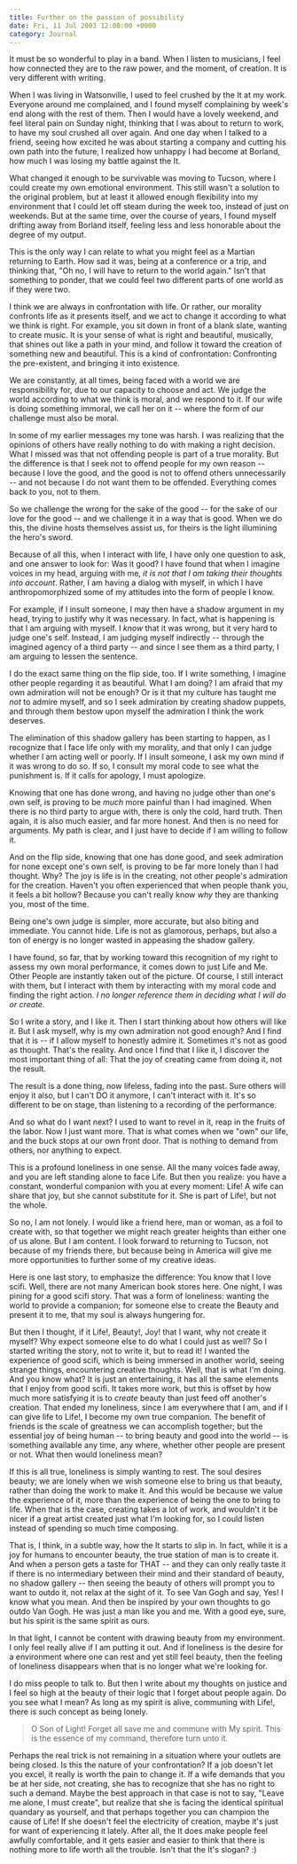 ```yaml
---
title: Further on the passion of possibility
date: Fri, 11 Jul 2003 12:00:00 +0000
category: Journal
---
```


It must be so wonderful to play in a band.  When I listen to musicians,
I feel how connected they are to the raw power, and the moment, of
creation.  It is very different with writing.

When I was living in Watsonville, I used to feel crushed by the It at my
work.  Everyone around me complained, and I found myself complaining by
week's end along with the rest of them.  Then I would have a lovely
weekend, and feel literal pain on Sunday night, thinking that I was
about to return to work, to have my soul crushed all over again.  And
one day when I talked to a friend, seeing how excited he was about
starting a company and cutting his own path into the future, I realized
how unhappy I had become at Borland, how much I was losing my battle
against the It.

What changed it enough to be survivable was moving to Tucson, where I
could create my own emotional environment.  This still wasn't a solution
to the original problem, but at least it allowed enough flexibility into
my environment that I could let off steam during the week too, instead
of just on weekends.  But at the same time, over the course of years, I
found myself drifting away from Borland itself, feeling less and less
honorable about the degree of my output.

This is the only way I can relate to what you might feel as a Martian
returning to Earth.  How sad it was, being at a conference or a trip,
and thinking that, "Oh no, I will have to return to the world again."
Isn't that something to ponder, that we could feel two different parts
of one world as if they were two.

I think we are always in confrontation with life.  Or rather, our
morality confronts life as it presents itself, and we act to change it
according to what we think is right.  For example, you sit down in front
of a blank slate, wanting to create music.  It is your sense of what is
right and beautiful, musically, that shines out like a path in your
mind, and follow it toward the creation of something new and beautiful.
This is a kind of confrontation: Confronting the pre-existent, and
bringing it into existence.

We are constantly, at all times, being faced with a world we are
responsibility for, due to our capacity to choose and act.  We judge the
world according to what we think is moral, and we respond to it.  If our
wife is doing something immoral, we call her on it -- where the form of
our challenge must also be moral.

In some of my earlier messages my tone was harsh.  I was realizing that
the opinions of others have really nothing to do with making a right
decision.  What I missed was that not offending people is part of a true
morality.  But the difference is that I seek not to offend people for my
own reason -- because I love the good, and the good is not to offend
others unnecessarily -- and not because I do not want them to be
offended.  Everything comes back to you, not to them.

So we challenge the wrong for the sake of the good -- for the sake of
our love for the good -- and we challenge it in a way that is good.
When we do this, the divine hosts themselves assist us, for theirs is
the light illumining the hero's sword.

Because of all this, when I interact with life, I have only one question
to ask, and one answer to look for: Was it good?  I have found that when
I imagine voices in my head, arguing with me, *it is not that I am taking
their thoughts into account*.  Rather, I am having a dialog with myself,
in which I have anthropomorphized some of my attitudes into the form of
people I know.

For example, if I insult someone, I may then have a shadow argument in
my head, trying to justify why it was necessary.  In fact, what is
happening is that I am arguing with myself.  I *know* that it was wrong,
but it very hard to judge one's self.  Instead, I am judging myself
indirectly -- through the imagined agency of a third party -- and since
I see them as a third party, I am arguing to lessen the sentence.

I do the exact same thing on the flip side, too.  If I write something,
I imagine other people regarding it as beautiful.  What I am doing?  I
am afraid that my own admiration will not be enough?  Or is it that my
culture has taught me *not* to admire myself, and so I seek admiration by
creating shadow puppets, and through them bestow upon myself the
admiration I think the work deserves.

The elimination of this shadow gallery has been starting to happen, as I
recognize that I face life only with my morality, and that only I can
judge whether I am acting well or poorly.  If I insult someone, I ask my
own mind if it was wrong to do so.  If so, I consult my moral code to
see what the punishment is.  If it calls for apology, I must apologize.

Knowing that one has done wrong, and having no judge other than one's
own self, is proving to be *much* more painful than I had imagined.  When
there is no third party to argue with, there is only the cold, hard
truth.  Then again, it is also much easier, and far more honest.  And
then is no need for arguments.  My path is clear, and I just have to
decide if I am willing to follow it.

And on the flip side, knowing that one has done good, and seek
admiration for none except one's own self, is proving to be far more
lonely than I had thought.  Why?  The joy is life is in the creating,
not other people's admiration for the creation.  Haven't you often
experienced that when people thank you, it feels a bit hollow?  Because
you can't really know *why* they are thanking you, most of the time.

Being one's own judge is simpler, more accurate, but also biting and
immediate.  You cannot hide.  Life is not as glamorous, perhaps, but
also a ton of energy is no longer wasted in appeasing the shadow
gallery.

I have found, so far, that by working toward this recognition of my
right to assess my own moral performance, it comes down to just Life and
Me.  Other People are instantly taken out of the picture.  Of course, I
still interact with them, but I interact with them by interacting with
my moral code and finding the right action.  *I no longer reference them
in deciding what I will do or create*.

So I write a story, and I like it.  Then I start thinking about how
others will like it.  But I ask myself, why is my own admiration not
good enough?  And I find that it is -- if I allow myself to honestly
admire it.  Sometimes it's not as good as thought.  That's the reality.
And once I find that I like it, I discover the most important thing of
all: That the joy of creating came from doing it, not the result.

The result is a done thing, now lifeless, fading into the past.  Sure
others will enjoy it also, but I can't DO it anymore, I can't interact
with it.  It's so different to be on stage, than listening to a
recording of the performance.

And so what do I want next?  I used to want to revel in it, reap in the
fruits of the labor.  Now I just want more.  That is what comes when we
"own" our life, and the buck stops at our own front door.  That is
nothing to demand from others, nor anything to expect.

This is a profound loneliness in one sense.  All the many voices fade
away, and you are left standing alone to face Life.  But then you
realize: you have a constant, wonderful companion with you at every
moment: Life!  A wife can share that joy, but she cannot substitute for
it.  She is part of Life!, but not the whole.

So no, I am not lonely.  I would like a friend here, man or woman, as a
foil to create with, so that together we might reach greater heights
than either one of us alone.  But I am content.  I look forward to
returning to Tucson, not because of my friends there, but because being
in America will give me more opportunities to further some of my
creative ideas.

Here is one last story, to emphasize the difference: You know that I
love scifi.  Well, there are not many American book stores here.  One
night, I was pining for a good scifi story.  That was a form of
loneliness: wanting the world to provide a companion; for someone else
to create the Beauty and present it to me, that my soul is always
hungering for.

But then I thought, if it Life!, Beauty!, Joy! that I want, why not
create it myself?  Why expect someone else to do what I could just as
well?  So I started writing the story, not to write it, but to read it!
I wanted the experience of good scifi, which is being immersed in
another world, seeing strange things, encountering creative thoughts.
Well, that is what I'm doing.  And you know what?  It is just an
entertaining, it has all the same elements that I enjoy from good scifi.
It takes more work, but this is offset by how much more satisfying it is
to *create* beauty than just feed off another's creation.  That ended my
loneliness, since I am everywhere that I am, and if I can give life to
Life!, I become my own true companion.  The benefit of friends is the
scale of greatness we can accomplish together; but the essential joy of
being human -- to bring beauty and good into the world -- is something
available any time, any where, whether other people are present or not.
What then would loneliness mean?

If this is all true, loneliness is simply wanting to rest.  The soul
desires beauty; we are lonely when we wish someone else to bring us that
beauty, rather than doing the work to make it.  And this would be
because we value the experience of it, more than the experience of being
the one to bring to life.  When that is the case, creating takes a lot
of work, and wouldn't it be nicer if a great artist created just what
I'm looking for, so I could listen instead of spending so much time
composing.

That is, I think, in a subtle way, how the It starts to slip in.  In
fact, while it is a joy for humans to encounter beauty, the true station
of man is to create it.  And when a person gets a taste for THAT -- and
they can only really taste it if there is no intermediary between their
mind and their standard of beauty, no shadow gallery -- then seeing the
beauty of others will prompt you to want to outdo it, not relax at the
sight of it.  To see Van Gogh and say, Yes!  I know what you mean.  And
then be inspired by your own thoughts to go outdo Van Gogh.  He was just
a man like you and me.  With a good eye, sure, but his spirit is the
same spirit as ours.

In that light, I cannot be content with drawing beauty from my
environment.  I only feel really alive if I am putting it out.  And if
loneliness is the desire for a environment where one can rest and yet
still feel beauty, then the feeling of loneliness disappears when that
is no longer what we're looking for.

I do miss people to talk to.  But then I write about my thoughts on
justice and I feel so high at the beauty of their logic that I forget
about people again.  Do you see what I mean?  As long as my spirit is
alive, communing with Life!, there is such concept as being lonely.

> O Son of Light!  Forget all save me and commune with My spirit.  This
> is the essence of my command, therefore turn unto it.

Perhaps the real trick is not remaining in a situation where your
outlets are being closed.  Is this the nature of your confrontation?  If
a job doesn't let you excel, it really is worth the pain to change it.
If a wife demands that you be at her side, not creating, she has to
recognize that she has no right to such a demand.  Maybe the best
approach in that case is not to say, "Leave me alone, I must create",
but realize that she is facing the identical spiritual quandary as
yourself, and that perhaps together you can champion the cause of Life!
If she doesn't feel the electricity of creation, maybe it's just for
want of experiencing it lately.  After all, the It does make people feel
awfully comfortable, and it gets easier and easier to think that there
is nothing more to life worth all the trouble.  Isn't that the It's
slogan? :)
